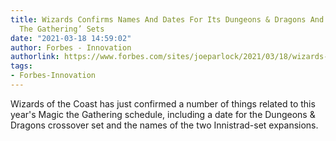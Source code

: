 ```yaml
---
title: Wizards Confirms Names And Dates For Its Dungeons & Dragons And Innistrad ‘Magic
  The Gathering’ Sets
date: "2021-03-18 14:59:02"
author: Forbes - Innovation
authorlink: https://www.forbes.com/sites/joeparlock/2021/03/18/wizards-confirms-names-and-dates-for-its-dungeons--dragons-and-innistrad--magic-the-gathering-sets/
tags:
- Forbes-Innovation
---
```

Wizards of the Coast has just confirmed a number of things related to this year's Magic the Gathering schedule, including a date for the Dungeons & Dragons crossover set and the names of the two Innistrad-set expansions.